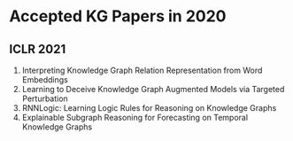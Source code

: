 # Accepted KG Papers in 2020

## ICLR 2021
1. Interpreting Knowledge Graph Relation Representation from Word Embeddings 
1. Learning to Deceive Knowledge Graph Augmented Models via Targeted Perturbation 
1. RNNLogic: Learning Logic Rules for Reasoning on Knowledge Graphs
1. Explainable Subgraph Reasoning for Forecasting on Temporal Knowledge Graphs

